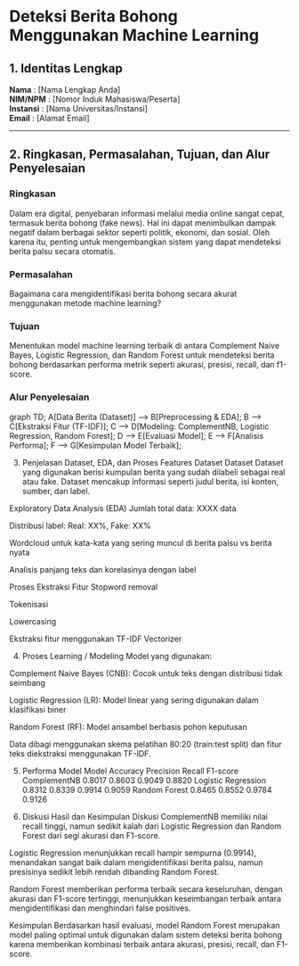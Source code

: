 # Deteksi Berita Bohong Menggunakan Machine Learning

## 1. Identitas Lengkap

**Nama**       : [Nama Lengkap Anda]  
**NIM/NPM**    : [Nomor Induk Mahasiswa/Peserta]  
**Instansi**   : [Nama Universitas/Instansi]  
**Email**      : [Alamat Email]

---

## 2. Ringkasan, Permasalahan, Tujuan, dan Alur Penyelesaian

### Ringkasan
Dalam era digital, penyebaran informasi melalui media online sangat cepat, termasuk berita bohong (fake news). Hal ini dapat menimbulkan dampak negatif dalam berbagai sektor seperti politik, ekonomi, dan sosial. Oleh karena itu, penting untuk mengembangkan sistem yang dapat mendeteksi berita palsu secara otomatis.

### Permasalahan
Bagaimana cara mengidentifikasi berita bohong secara akurat menggunakan metode machine learning?

### Tujuan
Menentukan model machine learning terbaik di antara Complement Naive Bayes, Logistic Regression, dan Random Forest untuk mendeteksi berita bohong berdasarkan performa metrik seperti akurasi, presisi, recall, dan f1-score.

### Alur Penyelesaian

graph TD;
    A[Data Berita (Dataset)] --> B[Preprocessing & EDA];
    B --> C[Ekstraksi Fitur (TF-IDF)];
    C --> D[Modeling: ComplementNB, Logistic Regression, Random Forest];
    D --> E[Evaluasi Model];
    E --> F[Analisis Performa];
    F --> G[Kesimpulan Model Terbaik];
    
3. Penjelasan Dataset, EDA, dan Proses Features Dataset
Dataset
Dataset yang digunakan berisi kumpulan berita yang sudah dilabeli sebagai real atau fake. Dataset mencakup informasi seperti judul berita, isi konten, sumber, dan label.

Exploratory Data Analysis (EDA)
Jumlah total data: XXXX data

Distribusi label: Real: XX%, Fake: XX%

Wordcloud untuk kata-kata yang sering muncul di berita palsu vs berita nyata

Analisis panjang teks dan korelasinya dengan label

Proses Ekstraksi Fitur
Stopword removal

Tokenisasi

Lowercasing

Ekstraksi fitur menggunakan TF-IDF Vectorizer

4. Proses Learning / Modeling
Model yang digunakan:

Complement Naive Bayes (CNB): Cocok untuk teks dengan distribusi tidak seimbang

Logistic Regression (LR): Model linear yang sering digunakan dalam klasifikasi biner

Random Forest (RF): Model ansambel berbasis pohon keputusan

Data dibagi menggunakan skema pelatihan 80:20 (train:test split) dan fitur teks diekstraksi menggunakan TF-IDF.

5. Performa Model
Model	Accuracy	Precision	Recall	F1-score
ComplementNB	0.8017	0.8603	0.9049	0.8820
Logistic Regression	0.8312	0.8339	0.9914	0.9059
Random Forest	0.8465	0.8552	0.9784	0.9126

6. Diskusi Hasil dan Kesimpulan
Diskusi
ComplementNB memiliki nilai recall tinggi, namun sedikit kalah dari Logistic Regression dan Random Forest dari segi akurasi dan F1-score.

Logistic Regression menunjukkan recall hampir sempurna (0.9914), menandakan sangat baik dalam mengidentifikasi berita palsu, namun presisinya sedikit lebih rendah dibanding Random Forest.

Random Forest memberikan performa terbaik secara keseluruhan, dengan akurasi dan F1-score tertinggi, menunjukkan keseimbangan terbaik antara mengidentifikasi dan menghindari false positives.

Kesimpulan
Berdasarkan hasil evaluasi, model Random Forest merupakan model paling optimal untuk digunakan dalam sistem deteksi berita bohong karena memberikan kombinasi terbaik antara akurasi, presisi, recall, dan F1-score.
